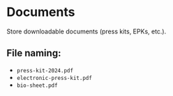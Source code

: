 # Documents

Store downloadable documents (press kits, EPKs, etc.).

## File naming:
- `press-kit-2024.pdf`
- `electronic-press-kit.pdf`
- `bio-sheet.pdf`
